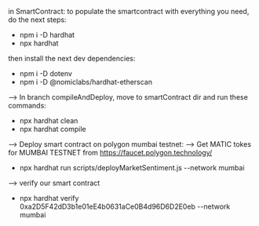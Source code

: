in SmartContract: to populate the smartcontract with everything you need, do the next steps: 
- npm i -D hardhat
- npx hardhat

then install the next dev dependencies:
- npm i -D dotenv
- npm i -D @nomiclabs/hardhat-etherscan



--> In branch compileAndDeploy, move to smartContract dir and run these commands:

- npx hardhat clean
- npx hardhat compile


--> Deploy smart contract on polygon mumbai testnet:
--> Get MATIC tokes for MUMBAI TESTNET from https://faucet.polygon.technology/

- npx hardhat run scripts/deployMarketSentiment.js --network mumbai

--> verify our smart contract 

- npx hardhat verify 0xa2D5F42dD3b1e01eE4b0631aCe0B4d96D6D2E0eb --network mumbai